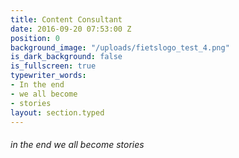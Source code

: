 ```yaml
---
title: Content Consultant
date: 2016-09-20 07:53:00 Z
position: 0
background_image: "/uploads/fietslogo_test_4.png"
is_dark_background: false
is_fullscreen: true
typewriter_words:
- In the end
- we all become
- stories
layout: section.typed
---
```


###### <span id="typed">in the end we all become stories</span>